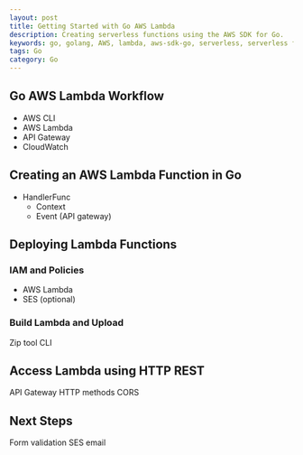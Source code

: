 ```yaml
---
layout: post
title: Getting Started with Go AWS Lambda
description: Creating serverless functions using the AWS SDK for Go.
keywords: go, golang, AWS, lambda, aws-sdk-go, serverless, serverless function, REST, sdk
tags: Go
category: Go
---
```


## Go AWS Lambda Workflow

- AWS CLI
- AWS Lambda
- API Gateway
- CloudWatch

## Creating an AWS Lambda Function in Go

- HandlerFunc
  - Context
  - Event (API gateway)

## Deploying Lambda Functions

### IAM and Policies

- AWS Lambda
- SES (optional)

### Build Lambda and Upload

Zip tool
CLI

## Access Lambda using HTTP REST

API Gateway
HTTP methods
CORS

## Next Steps

Form validation
SES email
